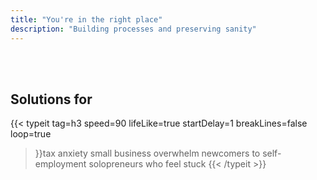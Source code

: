 ```yaml
---
title: "You're in the right place"
description: "Building processes and preserving sanity"
---
```

<br>
<br>
<h2>Solutions for</h2>

{{< typeit 
  tag=h3
  speed=90
  lifeLike=true
  startDelay=1
  breakLines=false
  loop=true
>}}tax anxiety
small business overwhelm
newcomers to self-employment
solopreneurs who feel stuck
{{< /typeit >}}